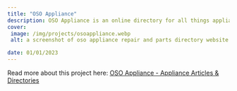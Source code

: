 ```yaml
---
title: "OSO Appliance"
description: OSO Appliance is an online directory for all things appliances. With a primary focus on New Zealand, but rapidly expanding to other areas, this website is intended to inform people about appliances and the services available in their area to keep them running smoothly. 
cover: 
 image: /img/projects/osoappliance.webp
 alt: a screenshot of oso appliance repair and parts directory website

date: 01/01/2023
---
```


Read more about this project here: <a href="https://www.osoappliance.com">OSO Appliance - Appliance Articles & Directories</a>


